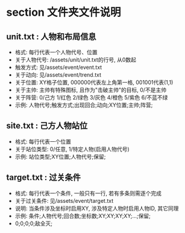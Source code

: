 # section 文件夹文件说明

## unit.txt : 人物和布局信息

* 格式: 每行代表一个人物代号、位置
* 关于人物代号: /assets/unit/unit.txt的行号, 从0数起
* 触发方式: 见/assets/event/event.txt
* 关于动向: 见/assets/event/trend.txt
* 关于位置: XY格子位置, 000000代表左上角第一格, 001001代表(1,1)
* 关于主帅: 主帅有特殊图标, 且作为"击破主帅"的目标, 0/不是主帅
* 关于阵营: 0/己方 1/红色 2/绿色 3/灰色 4/橙色 5/紫色 6/不蓝不绿
* 示例: 人物代号;触发方式;出现回合;动向;XY位置;主帅;阵营;

## site.txt : 己方人物站位

* 格式: 每行代表一个位置
* 关于站位类型: 0/任意, 1/特定人物(启用人物代号)
* 示例: 站位类型;XY位置;人物代号;保留;

## target.txt : 过关条件

* 格式: 每行代表一个条件, 一般只有一行, 若有多条则需逐个完成
* 关于过关条件: 见/assets/event/target.txt
* 说明: 当条件涉及坐标时启用XY, 涉及特定人物时启用人物ID, 其它同理
* 示例: 条件;人物代号;回合数;坐标数;XY;XY;XY;XY;...;保留;
* 0;0;0;0;敌全灭;

